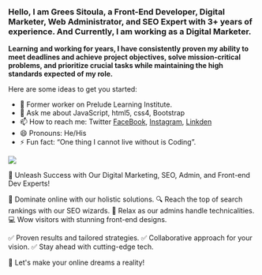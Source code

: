 ### Hello, I am Grees Sitoula, a Front-End Developer, Digital Marketer, Web Administrator, and SEO Expert with 3+ years of experience. And Currently, I am working as a Digital Marketer.
**Learning** **and working for years, I have consistently proven my ability to meet deadlines and achieve project objectives, solve mission-critical problems, and prioritize crucial tasks while maintaining the high standards expected of my role.**


Here are some ideas to get you started:

- 🔭 Former worker on Prelude Learning Institute.
- 💬 Ask me about JavaScript, html5, css4, Bootstrap
- 📫 How to reach me: Twitter [FaceBook](https://www.facebook.com/profile.php?id=100006853098723), [Instagram](https://www.instagram.com/greessitoula/), [Linkden](https://www.linkedin.com/in/barshad-sitoula-02956b240/)
- 😄 Pronouns: He/His
- ⚡ Fun fact: “One thing I cannot live without is Coding”.
<img src="https://github-readme-stats.vercel.app/api?username=grees25&&show_icons=true&title_color=#003300&icon_color=#003300&text_color=daf7dc&bg_color=ffffff">

🚀 Unleash Success with Our Digital Marketing, SEO, Admin, and Front-end Dev Experts!

🎯 Dominate online with our holistic solutions.
🔍 Reach the top of search rankings with our SEO wizards.
🏢 Relax as our admins handle technicalities.
💻 Wow visitors with stunning front-end designs.

✅ Proven results and tailored strategies.
✅ Collaborative approach for your vision.
✅ Stay ahead with cutting-edge tech.

🤝 Let's make your online dreams a reality!
